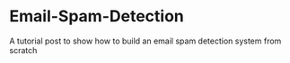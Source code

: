 # Email-Spam-Detection
A tutorial post to show how to build an email spam detection system from scratch
